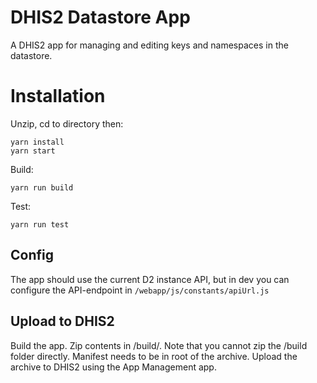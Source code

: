 # DHIS2 Datastore App
A DHIS2 app for managing and editing keys and namespaces in the datastore.

# Installation
 Unzip, cd to directory then:
``` ssh 
yarn install
yarn start 
 ```
Build: 
``` ssh 
yarn run build
``` 


Test:
``` ssh 
yarn run test
``` 

## Config
 The app should use the current D2 instance API, but in dev you can configure
 the API-endpoint in `/webapp/js/constants/apiUrl.js`
 
 
## Upload to DHIS2
 Build the app. Zip contents in /build/. Note that you cannot zip the /build folder directly. 
 Manifest needs to be in root of the archive.
 Upload the archive to DHIS2 using the App Management app.
